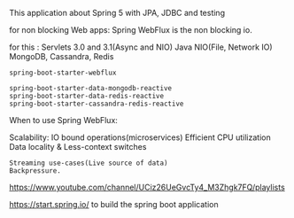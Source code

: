 This application about Spring 5 with JPA, JDBC and testing

for non blocking Web apps:
Spring WebFlux is the non blocking io.

for this :
	Servlets 3.0 and 3.1(Async and NIO)
	Java NIO(File, Network IO)
	MongoDB, Cassandra, Redis

	spring-boot-starter-webflux

	spring-boot-starter-data-mongodb-reactive
	spring-boot-starter-data-redis-reactive
	spring-boot-starter-cassandra-redis-reactive


When to use Spring WebFlux:

Scalability:
	IO bound operations(microservices)
	Efficient CPU utilization
	Data locality & Less-context switches

	Streaming use-cases(Live source of data)
	Backpressure.

https://www.youtube.com/channel/UCiz26UeGvcTy4_M3Zhgk7FQ/playlists

https://start.spring.io/ to build the spring boot application